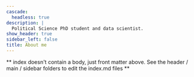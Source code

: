 ```yaml
---
cascade:
  headless: true
description: |
  Political Science PhD student and data scientist.
show_header: true
sidebar_left: false
title: About me
---
```


** index doesn't contain a body, just front matter above.
See the header / main / sidebar folders to edit the index.md files **
